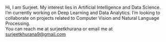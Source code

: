 Hi, I am Surjeet.
My interest lies in Artificial Intelligence and Data Science. 
I’m currently working on Deep Learning and Data Analytics. 
I’m looking to collaborate on projects related to Computer Vision and Natural Language Processing.  
You can reach me at surjeetkhurana or email me at surjeetkhurana9@gmail.com

<!---
surjeetkhurana/surjeetkhurana is a ✨ special ✨ repository because its `README.md` (this file) appears on your GitHub profile.
You can click the Preview link to take a look at your changes.
--->
